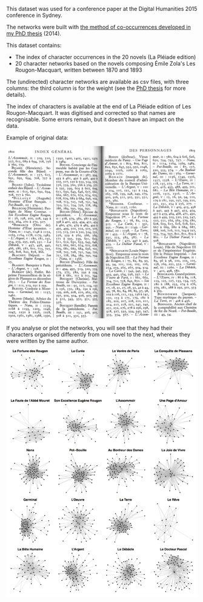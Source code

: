 This dataset was used for a conference paper at the Digital Humanities 2015 conference in Sydney.

The networks were built with [the method of co-occurrences developed in my PhD thesis](https://github.com/yrochat/phd_thesis) (2014).

This dataset contains:

* The index of character occurrences in the 20 novels (La Pléiade edition)
* 20 character networks based on the novels composing Émile Zola's Les Rougon-Macquart, written between 1870 and 1893

The (undirected) character networks are available as csv files, with three columns: the third column is for the weight (see the [PhD thesis](https://serval.unil.ch/fr/notice/serval:BIB_663137B68131) for more details).

The index of characters is available at the end of La Pléiade edition of Les Rougon-Macquart. It was digitised and corrected so that names are recognisable. Some errors remain, but it doesn't have an impact on the data.

Example of original data:

![](https://github.com/yrochat/Zola-Character-Network-Dataset/blob/main/indexzola.png)

If you analyse or plot the networks, you will see that they had their characters organised differently from one novel to the next, whereas they were written by the same author.

![](https://github.com/yrochat/Zola-Character-Network-Dataset/blob/main/figure1.png)
